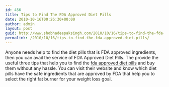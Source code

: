 ```yaml
---
id: 456
title: Tips to Find The FDA Approved Diet Pills
date: 2010-10-16T00:26:30+00:00
author: admin
layout: post
guid: http://www.shobhadeepaksingh.com/2010/10/16/tips-to-find-the-fda-approved-diet-pills/
permalink: /2010/10/16/tips-to-find-the-fda-approved-diet-pills/
---
```

Anyone needs help to find the diet pills that is FDA approved ingredients, then you can avail the service of FDA Approved Diet Pills. The provide the useful three tips that help you to find the [fda approved diet pills](http://fdaapproveddietpills.net/) and buy them without any hassle. You can visit their website and know which diet pills have the safe ingredients that are approved by FDA that help you to select the right fat burner for your weight loss goal.